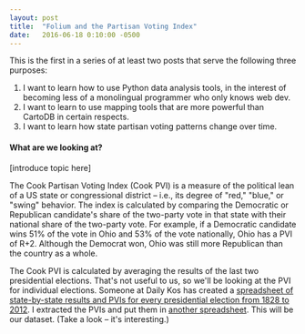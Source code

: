 ```yaml
---
layout: post
title:  "Folium and the Partisan Voting Index"
date:   2016-06-18 0:10:00 -0500
---
```

This is the first in a series of at least two posts that serve the following
three purposes:

1. I want to learn how to use Python data analysis tools, in the interest of
becoming less of a monolingual programmer who only knows web dev.
2. I want to learn to use mapping tools that are more powerful than CartoDB in
certain respects.
3. I want to learn how state partisan voting patterns change over time.

#### What are we looking at?

[introduce topic here]

The Cook Partisan Voting Index (Cook PVI) is a measure of the political lean of
a US state or congressional district – i.e., its degree of "red," "blue," or
"swing" behavior. The index is calculated by comparing the Democratic or
Republican candidate's share of the two-party vote in that state with their
national share of the two-party vote. For example, if a Democratic candidate
wins 51% of the vote in Ohio and 53% of the vote nationally, Ohio has a PVI of
R+2. Although the Democrat won, Ohio was still more Republican than the country
as a whole.

The Cook PVI is calculated by averaging the results of the last two presidential
elections. That's not useful to us, so we'll be looking at the PVI for individual
elections. Someone at Daily Kos has created a [spreadsheet of state-by-state results and PVIs for every presidential election from 1828 to 2012](http://www.dailykos.com/story/2014/8/20/1323254/-New-Spreadsheet-with-1828-2012-Presidential-Results-PVI-by-State-Neatly-Colored).
I extracted the PVIs and put them in [another spreadsheet](https://docs.google.com/spreadsheets/d/1aHoBXaxyg6nlLO9odKhlVAGaNA_24iKGKFnIiSZ09PA/edit).
This will be our dataset. (Take a look – it's interesting.)
